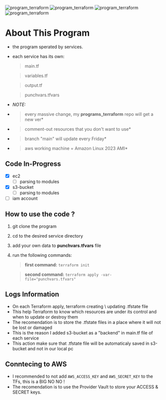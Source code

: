 ![program_terraform](https://img.shields.io/badge/WORKING%20MACHINES-Ubuntu%20&%20Manjaro-purple)
![program_terraform](https://img.shields.io/badge/PROGRAM_TERRAFORM%20VERSION-1.0.2-purple)
![program_terraform](https://img.shields.io/badge/CHANGELOG%20STATUS-Removed%20+%20Added-purple)
![program_terraform](https://img.shields.io/badge/PROVIDER%20-AWS-purple)


# About This Program
- the program sperated by services.
- each service has its own:
	> main.tf

	> variables.tf 

	> output.tf

	> punchvars.tfvars

- *NOTE:* 
 *	> every massive change, my **programs_terraform** repo will get a new ver*
 *	> comment-out resources that you don't want to use*
 *	> branch "main" will update every Friday*
 *	> aws working machine = Amazon Linux 2023 AMI*

## Code In-Progress
- [x] ec2
	- [ ] parsing to modules
- [x] s3-bucket
	- [ ] parsing to modules
- [ ] iam account

## How to use the code ?
1. git clone the program
2. cd to the desired service directory
3. add your own data to **punchvars.tfvars** file
4. run the following commands:
	
	> **first command:** `terraform init`
	
	> **second command:** `terraform apply -var-file="punchvars.tfvars"`

## Logs Information
- On each Terraform apply, terraform creating \ updating .tfstate file
- This help Terraform to know which resources are under its control and when to update or destroy them
- The recomendation is to store the .tfstate files in a place where it will not be lost or damaged
- This is the reason I added s3-bucket as a "backend" in main.tf file of each service
- This action make sure that .tfstate file will be automaticaly saved in s3-bucket and not in our local pc

## Conntecing to AWS
- I recommended to not add `AWS_ACCESS_KEY` and `AWS_SECRET_KEY` to the TFs, this is a BIG NO NO !
- The recomendation is to use the Provider Vault to store your ACCESS & SECRET keys.
